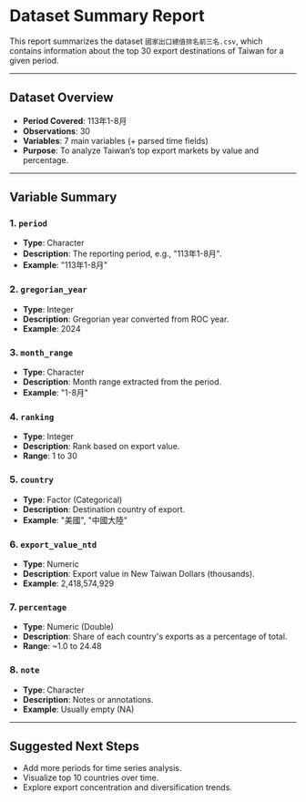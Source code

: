 
# Dataset Summary Report

This report summarizes the dataset `國家出口總值排名前三名.csv`, which contains information about the top 30 export destinations of Taiwan for a given period.

---

## Dataset Overview

- **Period Covered**: 113年1-8月
- **Observations**: 30
- **Variables**: 7 main variables (+ parsed time fields)
- **Purpose**: To analyze Taiwan’s top export markets by value and percentage.

---

## Variable Summary

### 1. `period`
- **Type**: Character
- **Description**: The reporting period, e.g., "113年1-8月".
- **Example**: "113年1-8月"

### 2. `gregorian_year`
- **Type**: Integer
- **Description**: Gregorian year converted from ROC year.
- **Example**: 2024

### 3. `month_range`
- **Type**: Character
- **Description**: Month range extracted from the period.
- **Example**: "1-8月"

### 4. `ranking`
- **Type**: Integer
- **Description**: Rank based on export value.
- **Range**: 1 to 30

### 5. `country`
- **Type**: Factor (Categorical)
- **Description**: Destination country of export.
- **Example**: "美國", "中國大陸"

### 6. `export_value_ntd`
- **Type**: Numeric
- **Description**: Export value in New Taiwan Dollars (thousands).
- **Example**: 2,418,574,929

### 7. `percentage`
- **Type**: Numeric (Double)
- **Description**: Share of each country's exports as a percentage of total.
- **Range**: ~1.0 to 24.48

### 8. `note`
- **Type**: Character
- **Description**: Notes or annotations.
- **Example**: Usually empty (NA)

---

## Suggested Next Steps

- Add more periods for time series analysis.
- Visualize top 10 countries over time.
- Explore export concentration and diversification trends.

